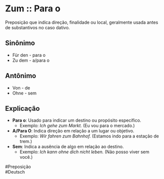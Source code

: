 # Zum :: Para o
Preposição que indica direção, finalidade ou local, geralmente usada antes de substantivos no caso dativo.

## Sinônimo
- Für den - para o  
- Zu dem - a/para o  

## Antônimo
- Von - de  
- Ohne - sem  

## Explicação
- **Para o**: Usado para indicar um destino ou propósito específico.
  - Exemplo: *Ich gehe zum Markt.* (Eu vou para o mercado.)
- **A/Para O**: Indica direção em relação a um lugar ou objetivo.
  - Exemplo: *Wir fahren zum Bahnhof.* (Estamos indo para a estação de trem.)
- **Sem**: Indica a ausência de algo em relação ao destino.
  - Exemplo: *Ich kann ohne dich nicht leben.* (Não posso viver sem você.)

#Preposição  
#Deutsch
